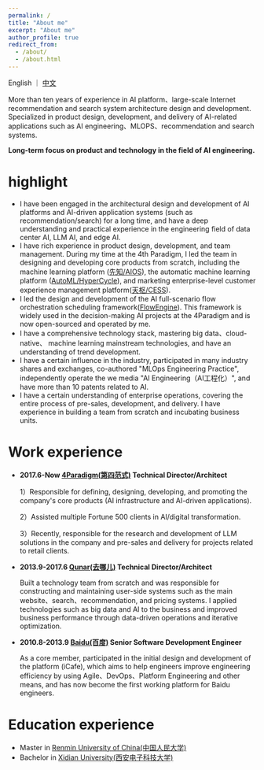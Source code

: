 ```yaml
---
permalink: /
title: "About me"
excerpt: "About me"
author_profile: true
redirect_from: 
  - /about/
  - /about.html
---
```


English ｜ [中文](/cn)

More than ten years of experience in AI platform、large-scale Internet recommendation and search system architecture design and development. Specialized in product design, development, and delivery of AI-related applications such as AI engineering、MLOPS、recommendation and search systems.

**Long-term focus on product and technology in the field of AI engineering.**

highlight
======
* I have been engaged in the architectural design and development of AI platforms and AI-driven application systems (such as recommendation/search) for a long time, and have a deep understanding and practical experience in the engineering field of data center AI, LLM AI, and edge AI.
* I have rich experience in product design, development, and team management. During my time at the 4th Paradigm, I led the team in designing and developing core products from scratch, including the machine learning platform ([先知/AIOS](https://en.4paradigm.com/product/aios.html)), the automatic machine learning platform ([AutoML/HyperCycle](https://en.4paradigm.com/product/hypercycle.html)), and marketing enterprise-level customer experience management platform([天枢/CESS](https://en.4paradigm.com/product/cess.html)).
* I led the design and development of the AI full-scenario flow orchestration scheduling framework([FlowEngine](http://flow-engine.github.io)). This framework is widely used in the decision-making AI projects at the 4Paradigm and is now open-sourced and operated by me.
* I have a comprehensive technology stack, mastering big data、cloud-native、 machine learning mainstream technologies, and have an understanding of trend development.
* I have a certain influence in the industry, participated in many industry shares and exchanges, co-authored "MLOps Engineering Practice", independently operate the we media "AI Engineering（AI工程化）", and have more than 10 patents related to AI.
* I have a certain understanding of enterprise operations, covering the entire process of pre-sales, development, and delivery. I have experience in building a team from scratch and incubating business units.

Work experience
======
* **2017.6-Now  [4Paradigm(第四范式)](http://www.4paradigm.com) Technical Director/Architect**

  1）Responsible for defining, designing, developing, and promoting the company's core products (AI infrastructure and AI-driven applications).

  2）Assisted multiple Fortune 500 clients in AI/digital transformation.

  3）Recently, responsible for the research and development of LLM solutions in the company and pre-sales and delivery for projects related to retail clients.

* **2013.9-2017.6  [Qunar(去哪儿)](http://www.qunar.com) Technical Director/Architect**

  Built a technology team from scratch and was responsible for constructing and maintaining user-side systems such as the main website、search、recommendation, and pricing systems. I applied technologies such as big data and AI to the business and improved business performance through data-driven operations and iterative optimization.

* **2010.8-2013.9 [Baidu(百度)](https://www.baidu.com/) Senior Software Development Engineer**

  As a core member, participated in the initial design and development of the platform (iCafe), which aims to help engineers improve engineering efficiency by using Agile、DevOps、Platform Engineering and other means, and has now become the first working platform for Baidu engineers.

Education experience
======
* Master in [Renmin University of China(中国人民大学)](https://www.ruc.edu.cn/)
* Bachelor in [Xidian University(西安电子科技大学)](https://www.xidian.edu.cn/)


